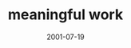 ---
layout: base.njk
title : 'meaningful work' 
view_title : 'meaningful work' 
year : '2001' 
date : '2001-07-19' 
img_file : '/drawing/meaningjob.png' 
html_file : 'meaningfulwork' 
next_html : 'getoutofbox.html' 
year_order : '158' 
permalink : "title/{{html_file}}.html"
---